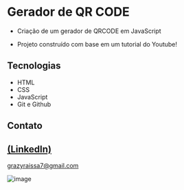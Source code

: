 #   Gerador de QR CODE

 - Criação de um gerador de QRCODE em JavaScript

 - Projeto construído com base em um tutorial do Youtube!

## Tecnologias

- HTML
- CSS
- JavaScript
- Git e Github

## Contato
[(LinkedIn)](https://www.linkedin.com/in/grazielly-raissa-pereira-b511342b6?utm_source=share&utm_campaign=share_via&utm_content=profile&utm_medium=android_app)
-----
grazyraissa7@gmail.com

![image](https://github.com/GraziellyRaissa1/Gerador-qr-code-JavaScript/assets/147439694/90b78258-2b36-4842-9ba0-5e8a6bdf2bd1)

